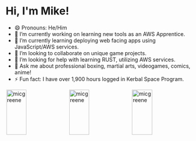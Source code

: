 # Hi, I'm Mike!

- 😄 Pronouns: He/Him
- 🔭 I’m currently working on learning new tools as an AWS Apprentice.
- 🌱 I’m currently learning deploying web facing apps using JavaScript/AWS services.
- 👯 I’m looking to collaborate on unique game projects.
- 🤔 I’m looking for help with learning RUST, utilizing AWS services.
- 💬 Ask me about professional boxing, martial arts, videogames, comics, anime!
- ⚡ Fun fact: I have over 1,900 hours logged in Kerbal Space Program.


<div style="display: flex; justify-content: space-evenly">
<img style="height: 120px; width: calc(100% / 3 - 2px)" src="https://github-readme-stats.vercel.app/api/top-langs?username=micgreene&show_icons=true&locale=en&layout=compact" alt="micgreene">

<img style="height: 120px; width: calc(100% / 3 - 2px)" src="https://github-readme-stats.vercel.app/api?username=micgreene&show_icons=true&locale=en" alt="micgreene" >
<img style="height: 120px; width: calc(100% / 3 - 2px)" src="https://github-readme-streak-stats.herokuapp.com/?user=micgreene&" alt="micgreene">
  </div> 
